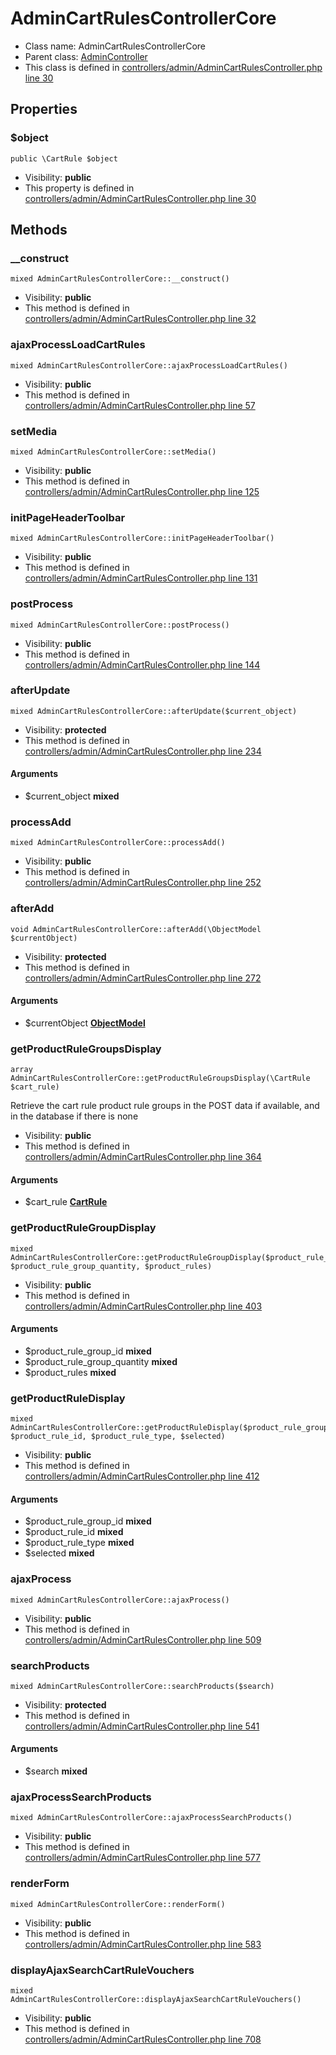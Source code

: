 AdminCartRulesControllerCore
===============






* Class name: AdminCartRulesControllerCore
* Parent class: [AdminController](AdminControllerCore)
* This class is defined in [controllers/admin/AdminCartRulesController.php line 30](https://github.com/PrestaShop/PrestaShop/blob/1.6.1.1/controllers/admin/AdminCartRulesController.php#L30)





Properties
----------


### $object

    public \CartRule $object





* Visibility: **public**
* This property is defined in [controllers/admin/AdminCartRulesController.php line 30](https://github.com/PrestaShop/PrestaShop/blob/1.6.1.1/controllers/admin/AdminCartRulesController.php#30)


Methods
-------


### __construct

    mixed AdminCartRulesControllerCore::__construct()





* Visibility: **public**
* This method is defined in [controllers/admin/AdminCartRulesController.php line 32](https://github.com/PrestaShop/PrestaShop/blob/1.6.1.1/controllers/admin/AdminCartRulesController.php#32)




### ajaxProcessLoadCartRules

    mixed AdminCartRulesControllerCore::ajaxProcessLoadCartRules()





* Visibility: **public**
* This method is defined in [controllers/admin/AdminCartRulesController.php line 57](https://github.com/PrestaShop/PrestaShop/blob/1.6.1.1/controllers/admin/AdminCartRulesController.php#57)




### setMedia

    mixed AdminCartRulesControllerCore::setMedia()





* Visibility: **public**
* This method is defined in [controllers/admin/AdminCartRulesController.php line 125](https://github.com/PrestaShop/PrestaShop/blob/1.6.1.1/controllers/admin/AdminCartRulesController.php#125)




### initPageHeaderToolbar

    mixed AdminCartRulesControllerCore::initPageHeaderToolbar()





* Visibility: **public**
* This method is defined in [controllers/admin/AdminCartRulesController.php line 131](https://github.com/PrestaShop/PrestaShop/blob/1.6.1.1/controllers/admin/AdminCartRulesController.php#131)




### postProcess

    mixed AdminCartRulesControllerCore::postProcess()





* Visibility: **public**
* This method is defined in [controllers/admin/AdminCartRulesController.php line 144](https://github.com/PrestaShop/PrestaShop/blob/1.6.1.1/controllers/admin/AdminCartRulesController.php#144)




### afterUpdate

    mixed AdminCartRulesControllerCore::afterUpdate($current_object)





* Visibility: **protected**
* This method is defined in [controllers/admin/AdminCartRulesController.php line 234](https://github.com/PrestaShop/PrestaShop/blob/1.6.1.1/controllers/admin/AdminCartRulesController.php#234)


#### Arguments
* $current_object **mixed**



### processAdd

    mixed AdminCartRulesControllerCore::processAdd()





* Visibility: **public**
* This method is defined in [controllers/admin/AdminCartRulesController.php line 252](https://github.com/PrestaShop/PrestaShop/blob/1.6.1.1/controllers/admin/AdminCartRulesController.php#252)




### afterAdd

    void AdminCartRulesControllerCore::afterAdd(\ObjectModel $currentObject)





* Visibility: **protected**
* This method is defined in [controllers/admin/AdminCartRulesController.php line 272](https://github.com/PrestaShop/PrestaShop/blob/1.6.1.1/controllers/admin/AdminCartRulesController.php#272)


#### Arguments
* $currentObject **[ObjectModel](ObjectModelCore)**



### getProductRuleGroupsDisplay

    array AdminCartRulesControllerCore::getProductRuleGroupsDisplay(\CartRule $cart_rule)

Retrieve the cart rule product rule groups in the POST data
if available, and in the database if there is none



* Visibility: **public**
* This method is defined in [controllers/admin/AdminCartRulesController.php line 364](https://github.com/PrestaShop/PrestaShop/blob/1.6.1.1/controllers/admin/AdminCartRulesController.php#364)


#### Arguments
* $cart_rule **[CartRule](CartRuleCore)**



### getProductRuleGroupDisplay

    mixed AdminCartRulesControllerCore::getProductRuleGroupDisplay($product_rule_group_id, $product_rule_group_quantity, $product_rules)





* Visibility: **public**
* This method is defined in [controllers/admin/AdminCartRulesController.php line 403](https://github.com/PrestaShop/PrestaShop/blob/1.6.1.1/controllers/admin/AdminCartRulesController.php#403)


#### Arguments
* $product_rule_group_id **mixed**
* $product_rule_group_quantity **mixed**
* $product_rules **mixed**



### getProductRuleDisplay

    mixed AdminCartRulesControllerCore::getProductRuleDisplay($product_rule_group_id, $product_rule_id, $product_rule_type, $selected)





* Visibility: **public**
* This method is defined in [controllers/admin/AdminCartRulesController.php line 412](https://github.com/PrestaShop/PrestaShop/blob/1.6.1.1/controllers/admin/AdminCartRulesController.php#412)


#### Arguments
* $product_rule_group_id **mixed**
* $product_rule_id **mixed**
* $product_rule_type **mixed**
* $selected **mixed**



### ajaxProcess

    mixed AdminCartRulesControllerCore::ajaxProcess()





* Visibility: **public**
* This method is defined in [controllers/admin/AdminCartRulesController.php line 509](https://github.com/PrestaShop/PrestaShop/blob/1.6.1.1/controllers/admin/AdminCartRulesController.php#509)




### searchProducts

    mixed AdminCartRulesControllerCore::searchProducts($search)





* Visibility: **protected**
* This method is defined in [controllers/admin/AdminCartRulesController.php line 541](https://github.com/PrestaShop/PrestaShop/blob/1.6.1.1/controllers/admin/AdminCartRulesController.php#541)


#### Arguments
* $search **mixed**



### ajaxProcessSearchProducts

    mixed AdminCartRulesControllerCore::ajaxProcessSearchProducts()





* Visibility: **public**
* This method is defined in [controllers/admin/AdminCartRulesController.php line 577](https://github.com/PrestaShop/PrestaShop/blob/1.6.1.1/controllers/admin/AdminCartRulesController.php#577)




### renderForm

    mixed AdminCartRulesControllerCore::renderForm()





* Visibility: **public**
* This method is defined in [controllers/admin/AdminCartRulesController.php line 583](https://github.com/PrestaShop/PrestaShop/blob/1.6.1.1/controllers/admin/AdminCartRulesController.php#583)




### displayAjaxSearchCartRuleVouchers

    mixed AdminCartRulesControllerCore::displayAjaxSearchCartRuleVouchers()





* Visibility: **public**
* This method is defined in [controllers/admin/AdminCartRulesController.php line 708](https://github.com/PrestaShop/PrestaShop/blob/1.6.1.1/controllers/admin/AdminCartRulesController.php#708)



